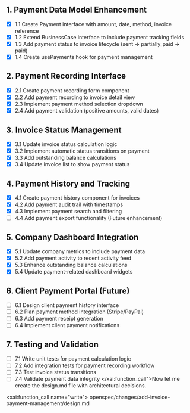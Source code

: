 ## 1. Payment Data Model Enhancement

- [x] 1.1 Create Payment interface with amount, date, method, invoice reference
- [x] 1.2 Extend BusinessCase interface to include payment tracking fields
- [x] 1.3 Add payment status to invoice lifecycle (sent → partially_paid → paid)
- [x] 1.4 Create usePayments hook for payment management

## 2. Payment Recording Interface

- [x] 2.1 Create payment recording form component
- [x] 2.2 Add payment recording to invoice detail view
- [x] 2.3 Implement payment method selection dropdown
- [x] 2.4 Add payment validation (positive amounts, valid dates)

## 3. Invoice Status Management

- [x] 3.1 Update invoice status calculation logic
- [x] 3.2 Implement automatic status transitions on payment
- [x] 3.3 Add outstanding balance calculations
- [x] 3.4 Update invoice list to show payment status

## 4. Payment History and Tracking

- [x] 4.1 Create payment history component for invoices
- [x] 4.2 Add payment audit trail with timestamps
- [x] 4.3 Implement payment search and filtering
- [ ] 4.4 Add payment export functionality (Future enhancement)

## 5. Company Dashboard Integration

- [x] 5.1 Update company metrics to include payment data
- [x] 5.2 Add payment activity to recent activity feed
- [x] 5.3 Enhance outstanding balance calculations
- [x] 5.4 Update payment-related dashboard widgets

## 6. Client Payment Portal (Future)

- [ ] 6.1 Design client payment history interface
- [ ] 6.2 Plan payment method integration (Stripe/PayPal)
- [ ] 6.3 Add payment receipt generation
- [ ] 6.4 Implement client payment notifications

## 7. Testing and Validation

- [ ] 7.1 Write unit tests for payment calculation logic
- [ ] 7.2 Add integration tests for payment recording workflow
- [ ] 7.3 Test invoice status transitions
- [ ] 7.4 Validate payment data integrity</content>
      </xai:function_call">Now let me create the design.md file with architectural decisions.

<xai:function_call name="write">
<parameter name="filePath">openspec/changes/add-invoice-payment-management/design.md
